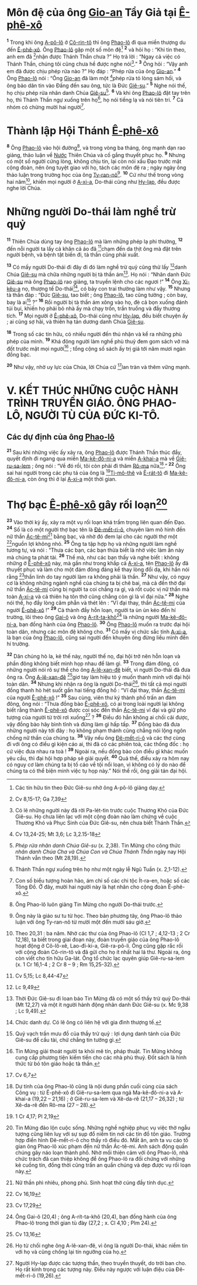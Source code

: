 # Môn đệ của ông [Gio-an]() Tẩy Giả tại [Ê-phê-xô]()
<sup><b>1</b></sup> Trong khi ông [A-pô-lô]() ở [Cô-rin-tô]() thì ông [Phao-lô]() đi qua miền thượng du đến [Ê-phê-xô](). Ông [Phao-lô]() gặp một số môn đệ[^1] <sup><b>2</b></sup> và hỏi họ : “Khi tin theo, anh em đã [^1*]nhận được Thánh Thần chưa ?” Họ trả lời : “Ngay cả việc có Thánh Thần, chúng tôi cũng chưa hề được nghe nói[^2].” <sup><b>3</b></sup> Ông hỏi : “Vậy anh em đã được chịu phép rửa nào ?” Họ đáp : “Phép rửa của ông [Gio-an]().” <sup><b>4</b></sup> Ông [Phao-lô]() nói : “Ông [Gio-an]() đã làm một [^2*]phép rửa tỏ lòng sám hối, và ông bảo dân tin vào Đấng đến sau ông, tức là Đức [Giê-su]().” <sup><b>5</b></sup> Nghe nói thế, họ chịu phép rửa nhân danh Chúa [Giê-su]()[^3]. <sup><b>6</b></sup> Và khi ông [Phao-lô]() đặt tay trên họ, thì Thánh Thần ngự xuống trên họ[^4], họ nói tiếng lạ và nói tiên tri. <sup><b>7</b></sup> Cả nhóm có chừng mười hai người[^5].


# Thành lập Hội Thánh [Ê-phê-xô]()
<sup><b>8</b></sup> Ông [Phao-lô]() vào hội đường[^6], và trong vòng ba tháng, ông mạnh dạn rao giảng, thảo luận về [Nước]() Thiên Chúa và cố gắng thuyết phục họ. <sup><b>9</b></sup> Nhưng có một số người cứng lòng, không chịu tin, lại còn nói xấu Đạo trước mặt cộng đoàn, nên ông tuyệt giao với họ, tách các môn đệ ra ; ngày ngày ông thảo luận trong trường học của ông [Ty-ran-nô]()[^7]. <sup><b>10</b></sup> Cứ như thế trong vòng hai năm[^8], khiến mọi người ở [A-xi-a](), Do-thái cũng như [Hy-lạp](), đều được nghe lời Chúa.


# Những người Do-thái làm nghề trừ quỷ
<sup><b>11</b></sup> Thiên Chúa dùng tay ông [Phao-lô]() mà làm những phép lạ phi thường, <sup><b>12</b></sup> đến nỗi người ta lấy cả khăn cả áo đã [^3*]chạm đến da thịt ông mà đặt trên người bệnh, và bệnh tật biến đi, tà thần cũng phải xuất.

<sup><b>13</b></sup> Có mấy người Do-thái đi đây đi đó làm nghề trừ quỷ cũng thử lấy [^4*]danh Chúa [Giê-su]() mà chữa những người bị tà thần ám[^9]. Họ nói : “Nhân danh Đức [Giê-su]() mà ông [Phao-lô]() rao giảng, ta truyền lệnh cho các ngươi !” <sup><b>14</b></sup> Ông [Xi-kêu-a]() nọ, thượng tế Do-thái[^10], có bảy con trai thường làm như vậy. <sup><b>15</b></sup> Nhưng tà thần đáp : “Đức [Giê-su](), tao biết ; ông [Phao-lô](), tao cũng tường ; còn bay, bay là ai[^11] ?” <sup><b>16</b></sup> Rồi người bị tà thần ám xông vào họ, đè cả bọn xuống đánh túi bụi, khiến họ phải bỏ nhà ấy mà chạy trốn, trần truồng và đầy thương tích. <sup><b>17</b></sup> Mọi người ở [Ê-phê-xô](), Do-thái cũng như [Hy-lạp](), đều biết chuyện ấy ; ai cũng sợ hãi, và thiên hạ tán dương danh Chúa [Giê-su]().

<sup><b>18</b></sup> Trong số các tín hữu, có nhiều người đến thú nhận và kể ra những phù phép của mình. <sup><b>19</b></sup> Khá đông người làm nghề phù thuỷ đem gom sách vở mà đốt trước mặt mọi người[^12] ; tổng cộng số sách ấy trị giá tới năm mươi ngàn đồng bạc.

<sup><b>20</b></sup> Như vậy, nhờ uy lực của Chúa, lời Chúa cứ [^5*]lan tràn và thêm vững mạnh.


# V. KẾT THÚC NHỮNG CUỘC HÀNH TRÌNH TRUYỀN GIÁO. ÔNG PHAO-LÔ, NGƯỜI TÙ CỦA ĐỨC KI-TÔ.

## Các dự định của ông [Phao-lô]()
<sup><b>21</b></sup> Sau khi những việc ấy xảy ra, ông [Phao-lô]() được Thánh Thần thúc đẩy, quyết định đi ngang qua miền [Ma-kê-đô-ni-a]() và miền [A-khai-a]() mà về [Giê-ru-sa-lem]() ; ông nói : “Về đó rồi, tôi còn phải đi thăm [Rô-ma]() nữa[^13].” <sup><b>22</b></sup> Ông sai hai người trong các phụ tá của ông là [^6*][Ti-mô-thê]() và [Ê-rát-tô]() đi [Ma-kê-đô-ni-a](), còn ông thì ở lại [A-xi-a]() một thời gian.


# Thợ bạc [Ê-phê-xô]() gây rối loạn[^14]
<sup><b>23</b></sup> Vào thời kỳ ấy, xảy ra một vụ rối loạn khá trầm trọng liên quan đến Đạo. <sup><b>24</b></sup> Số là có một người thợ bạc tên là [Đê-mết-ri-ô](), chuyên làm mô hình đền nữ thần [Ác-tê-mi]()[^15] bằng bạc, và nhờ đó đem lại cho các người thợ một [^7*]nguồn lợi không nhỏ. <sup><b>25</b></sup> Ông ta tập hợp họ và những người làm nghề tương tự, và nói : “Thưa các bạn, các bạn thừa biết là nhờ việc làm ăn này mà chúng ta phát tài. <sup><b>26</b></sup> Thế mà, như các bạn thấy và nghe biết : không những ở [Ê-phê-xô]() này, mà gần như trong khắp cả [A-xi-a](), tên [Phao-lô]() ấy đã thuyết phục và làm cho một đám đông đáng kể thay lòng đổi dạ, khi hắn nói rằng [^8*]thần linh do tay người làm ra không phải là thần. <sup><b>27</b></sup> Như vậy, có nguy cơ là không những ngành nghề của chúng ta bị chê bai, mà cả đền thờ đại nữ thần [Ác-tê-mi]() cũng bị người ta coi chẳng ra gì, và rốt cuộc vị nữ thần mà toàn [A-xi-a]() và cả thiên hạ tôn thờ cũng chẳng còn gì là vĩ đại nữa.” <sup><b>28</b></sup> Nghe nói thế, họ đầy lòng căm phẫn và thét lên : “Vĩ đại thay, thần [Ác-tê-mi]() của người [Ê-phê-xô]() !” <sup><b>29</b></sup> Cả thành đầy hỗn loạn, người ta ùn ùn kéo đến hí trường, lôi theo ông [Gai-ô]() và ông [A-rít-ta-khô]()[^16] là những người [Ma-kê-đô-ni-a](), bạn đồng hành của ông [Phao-lô](). <sup><b>30</b></sup> Ông [Phao-lô]() muốn ra trước đại hội toàn dân, nhưng các môn đệ không cho. <sup><b>31</b></sup> Có mấy vị chức sắc tỉnh [A-xi-a](), là bạn của ông [Phao-lô](), cũng sai người đến khuyên ông đừng liều mình đến hí trường.

<sup><b>32</b></sup> Dân chúng hò la, kẻ thế này, người thế nọ, đại hội trở nên hỗn loạn và phần đông không biết mình họp nhau để làm gì. <sup><b>33</b></sup> Trong đám đông, có những người nói rõ sự thể cho ông [A-lê-xan-đê]() biết, vì người Do-thái đã đưa ông ra. Ông [A-lê-xan-đê]() [^9*]giơ tay làm hiệu tỏ ý muốn thanh minh với đại hội toàn dân. <sup><b>34</b></sup> Nhưng khi nhận ra ông là người Do-thái[^17], thì tất cả mọi người đồng thanh hò hét suốt gần hai tiếng đồng hồ : “Vĩ đại thay, thần [Ác-tê-mi]() của người [Ê-phê-xô]() !” <sup><b>35</b></sup> Sau cùng, viên thư ký thành phố trấn an đám đông, ông nói : “Thưa đồng bào [Ê-phê-xô](), có ai trong loài người lại không biết rằng thành [Ê-phê-xô]() được coi sóc đền thần [Ác-tê-mi]() vĩ đại và giữ pho tượng của người từ trời rơi xuống[^18] ? <sup><b>36</b></sup> Điều đó hẳn không ai chối cãi được, vậy đồng bào hãy bình tĩnh và đừng làm gì hấp tấp. <sup><b>37</b></sup> Đồng bào đã đưa những người này tới đây : họ không phạm thánh cũng chẳng nói lộng ngôn chống nữ thần của chúng ta. <sup><b>38</b></sup> Vậy nếu ông [Đê-mết-ri-ô]() và các thợ cùng đi với ông có điều gì kiện cáo ai, thì đã có các phiên toà, các thống đốc : họ cứ việc đưa nhau ra toà ! <sup><b>39</b></sup> Ngoài ra, nếu đồng bào còn điều gì khác muốn yêu cầu, thì đại hội hợp pháp sẽ giải quyết. <sup><b>40</b></sup> Quả thế, điều xảy ra hôm nay có nguy cơ làm chúng ta bị tố cáo về tội nổi loạn, vì không có lý do nào để chúng ta có thể biện minh việc tụ họp này.” Nói thế rồi, ông giải tán đại hội.

[^1]: Các tín hữu tin theo Đức Giê-su nhờ ông A-pô-lô giảng dạy.
[^2]: Có lẽ những người này đã rời Pa-lét-tin trước cuộc Thương Khó của Đức Giê-su. Họ chưa liên lạc với một cộng đoàn nào làm chứng về cuộc Thương Khó và Phục Sinh của Đức Giê-su, nên chưa biết Thánh Thần.
[^3]: *Phép rửa nhân danh Chúa Giê-su* (x. 2,38). Tin Mừng cho công thức *nhân danh Chúa Cha và Chúa Con và Chúa Thánh Thần* ngày nay Hội Thánh vẫn theo (Mt 28,19).
[^4]: Thánh Thần ngự xuống trên họ như một ngày lễ Ngũ Tuần (x. 2,1-12).
[^5]: Con số biểu tượng hoàn hảo, ám chỉ số các chi tộc Ít-ra-en, hoặc số các Tông Đồ. Ở đây, mười hai người này là hạt nhân cho cộng đoàn Ê-phê-xô.
[^6]: Ông Phao-lô luôn giảng Tin Mừng cho người Do-thái trước.
[^7]: Ông này là giáo sư tu từ học. Theo bản phương tây, ông Phao-lô thảo luận với ông Ty-ran-nô từ mười một đến mười sáu giờ.
[^8]: Theo 20,31 : ba năm. Nhờ các thư của ông Phao-lô (Cl 1,7 ; 4,12-13 ; 2 Cr 12,18), ta biết trong giai đoạn này, đoàn truyền giáo của ông Phao-lô hoạt động ở Cô-lô-xê, Lao-đi-ki-a, Giê-ra-pô-li. Ông cũng gặp rắc rối với cộng đoàn Cô-rin-tô và đã gửi cho họ ít nhất hai lá thư. Ngoài ra, ông còn viết cho tín hữu Ga-lát. Ông tổ chức lạc quyên giúp Giê-ru-sa-lem (x. 1 Cr 16,1-4 ; 2 Cr 8 – 9 ; Rm 15,25-32).
[^9]: Thời Đức Giê-su đi loan báo Tin Mừng đã có một số thầy trừ quỷ Do-thái (Mt 12,27) và một ít người hành động nhân danh Đức Giê-su (x. Mc 9,38 ; Lc 9,49).
[^10]: Chức danh dự. Có lẽ ông có liên hệ với gia đình thượng tế.
[^11]: Quỷ vạch trần mưu đồ của thầy trừ quỷ : lợi dụng danh tánh của Đức Giê-su để cầu tài, chứ chẳng tin tưởng gì.
[^12]: Tin Mừng giải thoát người ta khỏi mê tín, pháp thuật. Tin Mừng không cung cấp phương tiện kiếm tiền cho các nhà phù thuỷ. Đốt sách là hình thức từ bỏ tôn giáo hoặc tà thần.
[^13]: Dự tính của ông Phao-lô cũng là nội dung phần cuối cùng của sách Công vụ : từ Ê-phê-xô đi Giê-ru-sa-lem qua ngả Ma-kê-đô-ni-a và A-khai-a (19,22 – 21,16) ; ở Giê-ru-sa-lem và Xê-da-rê (21,17 – 26,32) ; từ Xê-da-rê đến Rô-ma (27 – 28).
[^14]: Tin Mừng đảo lộn cuộc sống. Những nghề nghiệp phục vụ việc thờ ngẫu tượng cũng liên luỵ với sự sụp đổ niềm tin nơi các tín đồ tôn giáo. Trường hợp điển hình Đê-mết-ri-ô cho thấy rõ điều đó. Mất ăn, anh ta vu cáo tố gian ông Phao-lô xúc phạm đến nữ thần Ác-tê-mi. Anh sách động quần chúng gây náo loạn thành phố. Nhờ mối thiện cảm với ông Phao-lô, nhà chức trách đã can thiệp không để ông Phao-lô ra đối chứng với những kẻ cuồng tín, đồng thời cũng trấn an quần chúng và dẹp được vụ rối loạn này.
[^15]: Nữ thần phì nhiêu, phong phú. Sinh hoạt thờ cúng đầy tính dục.
[^16]: Ông Gai-ô (20,4) ; ông A-rít-ta-khô (20,4), bạn đồng hành của ông Phao-lô trong thời gian tù đày (27,2 ; x. Cl 4,10 ; Plm 24).
[^17]: Họ từ chối nghe ông A-lê-xan-đê, vì ông là người Do-thái, khác niềm tin với họ và cũng chống lại tín ngưỡng của họ.
[^18]: Người Hy-lạp được các tượng thần, theo truyền thuyết, do trời ban cho. Họ rất kính trọng các tượng này. Điều này ngược với luận điệu của Đê-mết-ri-ô (19,26).
[^1*]: Cv 8,15-17; Ga 7,39
[^2*]: Cv 13,24-25; Mt 3,6; Lc 3,2.15-18
[^3*]: Cv 5,15; Lc 8,44-47
[^4*]: Lc 9,49
[^5*]: Cv 6,7
[^6*]: 1 Cr 4,17; Pl 2,19
[^7*]: Cv 16,19
[^8*]: Cv 17,29
[^9*]: Cv 13,16